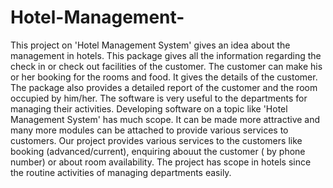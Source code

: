 # Hotel-Management-
This project on 'Hotel Management System' gives an idea about the management in hotels. This package gives all the information regarding the check in or check out facilities of the customer. The customer can make his or her booking for the rooms and food. It gives the details of the customer. The package also provides a detailed report of the customer and the room occupied by him/her. The software is very useful to the departments for managing their activities.
Developing software on a topic like 'Hotel Management System' has much scope. It can be made more attractive and many more modules can be attached to provide various services to customers. Our project provides various services to the customers like booking (advanced/current), enquiring abouut the customer ( by phone number) or about room availability. The project has scope in hotels since the routine activities of managing departments easily.
